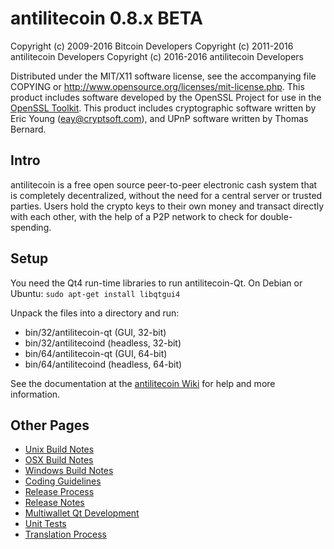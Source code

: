 antilitecoin 0.8.x BETA
====================

Copyright (c) 2009-2016 Bitcoin Developers
Copyright (c) 2011-2016 antilitecoin Developers
Copyright (c) 2016-2016 antilitecoin Developers

Distributed under the MIT/X11 software license, see the accompanying
file COPYING or http://www.opensource.org/licenses/mit-license.php.
This product includes software developed by the OpenSSL Project for use in the [OpenSSL Toolkit](http://www.openssl.org/). This product includes
cryptographic software written by Eric Young ([eay@cryptsoft.com](mailto:eay@cryptsoft.com)), and UPnP software written by Thomas Bernard.


Intro
---------------------
antilitecoin is a free open source peer-to-peer electronic cash system that is
completely decentralized, without the need for a central server or trusted
parties.  Users hold the crypto keys to their own money and transact directly
with each other, with the help of a P2P network to check for double-spending.


Setup
---------------------
You need the Qt4 run-time libraries to run antilitecoin-Qt. On Debian or Ubuntu:
	`sudo apt-get install libqtgui4`

Unpack the files into a directory and run:

- bin/32/antilitecoin-qt (GUI, 32-bit)
- bin/32/antilitecoind (headless, 32-bit)
- bin/64/antilitecoin-qt (GUI, 64-bit)
- bin/64/antilitecoind (headless, 64-bit)

See the documentation at the [antilitecoin Wiki](http://antilitecoin.info)
for help and more information.


Other Pages
---------------------
- [Unix Build Notes](build-unix.md)
- [OSX Build Notes](build-osx.md)
- [Windows Build Notes](build-msw.md)
- [Coding Guidelines](coding.md)
- [Release Process](release-process.md)
- [Release Notes](release-notes.md)
- [Multiwallet Qt Development](multiwallet-qt.md)
- [Unit Tests](unit-tests.md)
- [Translation Process](translation_process.md)
